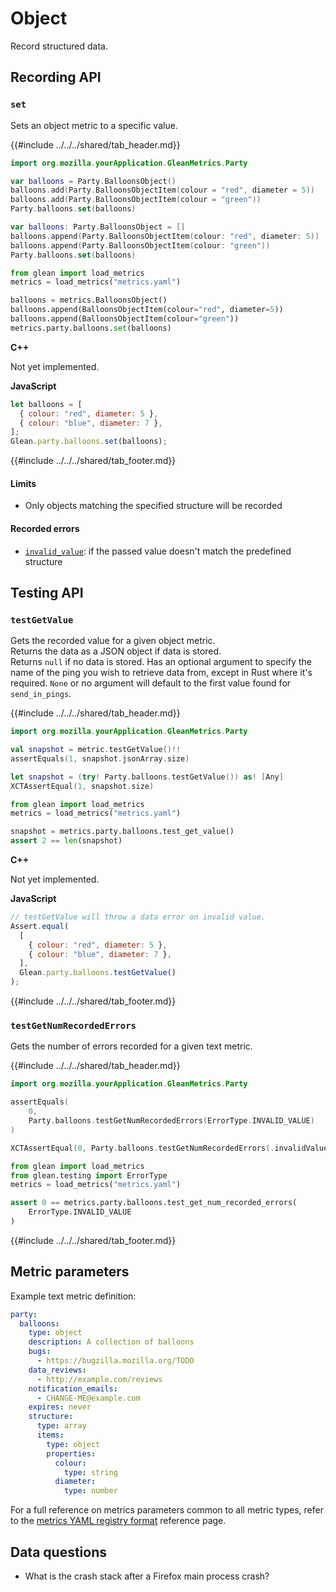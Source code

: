 # Object

Record structured data.

## Recording API

### `set`

Sets an object metric to a specific value.

{{#include ../../../shared/tab_header.md}}

<div data-lang="Kotlin" class="tab">

```Kotlin
import org.mozilla.yourApplication.GleanMetrics.Party

var balloons = Party.BalloonsObject()
balloons.add(Party.BalloonsObjectItem(colour = "red", diameter = 5))
balloons.add(Party.BalloonsObjectItem(colour = "green"))
Party.balloons.set(balloons)
```

</div>

<div data-lang="Java" class="tab"></div>

<div data-lang="Swift" class="tab">

```Swift
var balloons: Party.BalloonsObject = []
balloons.append(Party.BalloonsObjectItem(colour: "red", diameter: 5))
balloons.append(Party.BalloonsObjectItem(colour: "green"))
Party.balloons.set(balloons)
```

</div>

<div data-lang="Python" class="tab">

```Python
from glean import load_metrics
metrics = load_metrics("metrics.yaml")

balloons = metrics.BalloonsObject()
balloons.append(BalloonsObjectItem(colour="red", diameter=5))
balloons.append(BalloonsObjectItem(colour="green"))
metrics.party.balloons.set(balloons)
```

</div>

<div data-lang="Rust" class="tab"></div>

<div data-lang="JavaScript" class="tab"></div>

<div data-lang="Firefox Desktop" class="tab">

**C++**

Not yet implemented.

**JavaScript**

```js
let balloons = [
  { colour: "red", diameter: 5 },
  { colour: "blue", diameter: 7 },
];
Glean.party.balloons.set(balloons);
```

</div>

{{#include ../../../shared/tab_footer.md}}

#### Limits

* Only objects matching the specified structure will be recorded

#### Recorded errors

* [`invalid_value`](../../user/metrics/error-reporting.md): if the passed value doesn't match the predefined structure

## Testing API

### `testGetValue`

Gets the recorded value for a given object metric.  
Returns the data as a JSON object if data is stored.  
Returns `null` if no data is stored.
Has an optional argument to specify the name of the ping you wish to retrieve data from, except
in Rust where it's required. `None` or no argument will default to the first value found for `send_in_pings`.

{{#include ../../../shared/tab_header.md}}

<div data-lang="Kotlin" class="tab">

```Kotlin
import org.mozilla.yourApplication.GleanMetrics.Party

val snapshot = metric.testGetValue()!!
assertEquals(1, snapshot.jsonArray.size)
```

</div>

<div data-lang="Java" class="tab"></div>

<div data-lang="Swift" class="tab">

```Swift
let snapshot = (try! Party.balloons.testGetValue()) as! [Any]
XCTAssertEqual(1, snapshot.size)
```

</div>

<div data-lang="Python" class="tab">

```Python
from glean import load_metrics
metrics = load_metrics("metrics.yaml")

snapshot = metrics.party.balloons.test_get_value()
assert 2 == len(snapshot)
```

</div>

<div data-lang="Rust" class="tab"></div>

<div data-lang="JavaScript" class="tab"></div>

<div data-lang="Firefox Desktop" class="tab">

**C++**

Not yet implemented.

**JavaScript**

```js
// testGetValue will throw a data error on invalid value.
Assert.equal(
  [
    { colour: "red", diameter: 5 },
    { colour: "blue", diameter: 7 },
  ],
  Glean.party.balloons.testGetValue()
);
```

</div>

{{#include ../../../shared/tab_footer.md}}

### `testGetNumRecordedErrors`

Gets the number of errors recorded for a given text metric.

{{#include ../../../shared/tab_header.md}}

<div data-lang="Kotlin" class="tab">

```Kotlin
import org.mozilla.yourApplication.GleanMetrics.Party

assertEquals(
    0,
    Party.balloons.testGetNumRecordedErrors(ErrorType.INVALID_VALUE)
)
```

</div>

<div data-lang="Java" class="tab"></div>

<div data-lang="Swift" class="tab">

```Swift
XCTAssertEqual(0, Party.balloons.testGetNumRecordedErrors(.invalidValue))
```

</div>

<div data-lang="Python" class="tab">

```Python
from glean import load_metrics
from glean.testing import ErrorType
metrics = load_metrics("metrics.yaml")

assert 0 == metrics.party.balloons.test_get_num_recorded_errors(
    ErrorType.INVALID_VALUE
)
```

</div>

<div data-lang="Rust" class="tab"></div>

<div data-lang="JavaScript" class="tab"></div>

<div data-lang="Firefox Desktop" class="tab"></div>

{{#include ../../../shared/tab_footer.md}}

## Metric parameters

Example text metric definition:

```yaml
party:
  balloons:
    type: object
    description: A collection of balloons
    bugs:
      - https://bugzilla.mozilla.org/TODO
    data_reviews:
      - http://example.com/reviews
    notification_emails:
      - CHANGE-ME@example.com
    expires: never
    structure:
      type: array
      items:
        type: object
        properties:
          colour:
            type: string
          diameter:
            type: number
```

For a full reference on metrics parameters common to all metric types,
refer to the [metrics YAML registry format](../yaml/metrics.md) reference page.

## Data questions

* What is the crash stack after a Firefox main process crash?
